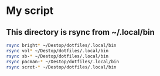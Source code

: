 # My script

## This directory is rsync from ~/.local/bin

```bash
rsync bright* ~/Destop/dotfiles/.local/bin
rsync vol* ~/Destop/dotfiles/.local/bin
rsync sb-* ~/Destop/dotfiles/.local/bin
rsync pacman-* ~/Destop/dotfiles/.local/bin
rsync scrot-* ~/Destop/dotfiles/.local/bin
```

